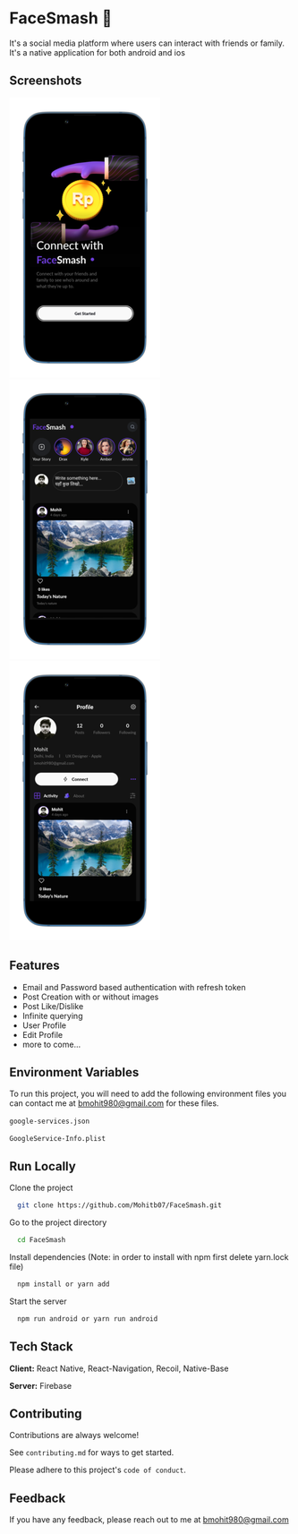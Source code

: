 # FaceSmash 🧋

It's a social media platform where users can interact with friends or family. It's a native application for both android and ios

## Screenshots

![App Screenshot](./assets/mockups/m1.png) ![App Screenshot](./assets/mockups/m2.png) ![App Screenshot](./assets/mockups/m3.png)

## Features

- Email and Password based authentication with refresh token
- Post Creation with or without images
- Post Like/Dislike
- Infinite querying
- User Profile
- Edit Profile
- more to come...

## Environment Variables

To run this project, you will need to add the following environment files you can contact me at bmohit980@gmail.com for these files.

`google-services.json`

`GoogleService-Info.plist`

## Run Locally

Clone the project

```bash
  git clone https://github.com/Mohitb07/FaceSmash.git
```

Go to the project directory

```bash
  cd FaceSmash
```

Install dependencies (Note: in order to install with npm first delete yarn.lock file)

```bash
  npm install or yarn add
```

Start the server

```bash
  npm run android or yarn run android
```

## Tech Stack

**Client:** React Native, React-Navigation, Recoil, Native-Base

**Server:** Firebase

## Contributing

Contributions are always welcome!

See `contributing.md` for ways to get started.

Please adhere to this project's `code of conduct`.

## Feedback

If you have any feedback, please reach out to me at bmohit980@gmail.com
